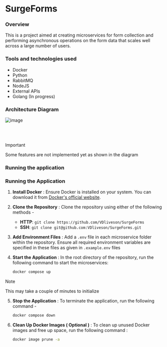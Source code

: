 # SurgeForms

### Overview
This is a project aimed at creating microservices for form collection and performing asynchronous operations on the form data that scales well across a large number of users.

### Tools and technologies used
- Docker
- Python
- RabbitMQ
- NodeJS
- External APIs
- Golang (In progress)

### Architecture Diagram
![image](https://github.com/user-attachments/assets/3ced4c7a-56ed-4e70-9ec4-947cafcb3a37)

<br><br>
> [!Important]  
> Some features are not implemented yet as shown in the diagram

### Running the application

### Running the Application

1. **Install Docker** :
   Ensure Docker is installed on your system. You can download it from [Docker's official website](https://www.docker.com/get-started).

2. **Clone the Repository** :
   Clone the repository using either of the following methods -
   - **HTTP**: `git clone https://github.com/VDliveson/SurgeForms`
   - **SSH**: `git clone git@github.com:VDliveson/SurgeForms.git`

3. **Add Environment Files** :
   Add a `.env` file in each microservice folder within the repository. Ensure all required environment variables are specified in these files as given in `.example.env` files

4. **Start the Application** :
   In the root directory of the repository, run the following command to start the microservices:
   ```bash
   docker compose up
   ```
> [!NOTE]  
> This may take a couple of minutes to initialize

5. **Stop the Application** :
   To terminate the application, run the following command -
   ```bash
   docker compose down
   ```
6. **Clean Up Docker Images ( Optional )** :
   To clean up unused Docker images and free up space, run the following command :
   ```bash
   docker image prune -a
   ```
   
